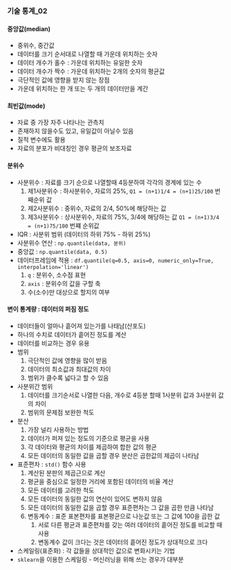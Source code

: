 ### 기술 통계_02
#### 중앙값(median)
- 중위수, 중간값
- 데이터를 크기 순서대로 나열할 때 가운데 위치하는 숫자
- 데이터 개수가 홀수 : 가운데 위치하는 유일한 숫자
- 데이터 개수가 짝수 : 가운데 위치하는 2개의 숫자의 평균값
- 극단적인 값에 영향을 받지 않는 장점
- 가운데 위치하는 한 개 또는 두 개의 데이터만을 계간

#### 최빈값(mode)
- 자료 중 가장 자주 나타나는 관측치
- 존재하지 않을수도 있고, 유일값이 아닐수 있음
- 질적 변수에도 활용
- 자료의 분포가 비대칭인 경우 평균의 보조자료

#### 분위수
- 사분위수 : 자료를 크기 순으로 나열할때 4등분하여 각각의 경계에 있는 수
  1. 제1사분위수 : 하사분위수, 자료의 25%, `Q1 = (n+1)1/4 = (n+1)25/100` 번째순위 값
  2. 제2사분위수 : 중위수, 자료의 2/4, 50%에 해당하는 값
  3. 제3사분위수 : 상사분위수, 자료의 75%, 3/4에 해당하는 값 `Q1 = (n+1)3/4 = (n+1)75/100` 번쨰 순위값
- IQR : 사분위 범위 (데이터의 하위 75% - 하위 25%)
- 사분위수 연산 : `np.quantile(data, 분위)`
- 중앙값 : `np.quantile(data, 0.5)`
- 데이터프레임에 적용 : `df.quantile(q=0.5, axis=0, numeric_only=True, interpolation='linear')`
  1. `q` : 분위수, 소수점 표현
  2. `axis` : 분위수의 값을 구할 축
  3. 수(소수)만 대상으로 할지의 여부

#### 변이 통계량 : 데이터의 퍼짐 정도
- 데이터들이 얼마나 흩어져 있는가를 나태남(산포도)
- 하나의 수치로 데이터가 흩어진 정도를 계산
- 데이터를 비교하는 경우 유용
- 범위
  1. 극단적인 값에 영향을 많이 받음
  2. 데이터의 최소값과 최대값의 차이
  3. 범위가 클수록 넓다고 할 수 있음
- 사분위간 범위
  1. 데이터를 크기순서로 나열한 다음, 개수로 4등분 할때 1사분위 값과 3사분위 값의 차이
  2. 범위의 문제점 보완한 척도
- 분산
  1. 가장 널리 사용하는 방법
  2. 데이터가 퍼져 있는 정도의 기준으로 평균을 사용
  3. 각 데이터와 평균의 차이를 제곱하여 합한 값의 평균
  4. 모든 데이터의 동일한 값을 곱할 경우 분산은 곱한값의 제곱이 나타남
- 표준편차 : `std()` 함수 사용
  1. 계산된 분판의 제곱근으로 계산
  2. 평균을 중심으로 일정한 거리에 포함된 데이터의 비율 계산
  3. 모든 데이터를 고려한 척도
  4. 모든 데이터의 동일한 값의 연산이 있어도 변하지 않음
  5. 모든 데이터의 동일한 값을 곱할 경우 표준편차는 그 값을 곱한 만큼 나타남
  6. 변동계수 : 표준 표본편차를 표본평균으로 나눈값 또는 그 값에 100을 곱한 값
     1. 서로 다른 평균과 표준편차를 갖는 여러 데이터의 흩어진 정도를 비교할 때 사용
     2. 변동계수 값이 크다는 것은 데이터의 흩어진 정도가 상대적으로 크다
- 스케일링(표준화) : 각 값들을 상대적인 값으로 변화시키는 기법
- `sklearn`을 이용한 스케일링 - 머신러닝을 위해 쓰는 경우가 대부분
  
